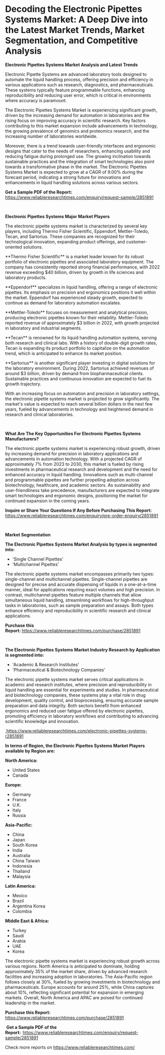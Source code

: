 <p><h1>Decoding the Electronic Pipettes Systems Market: A Deep Dive into the Latest Market Trends, Market Segmentation, and Competitive Analysis</h1></p><p><strong>Electronic Pipettes Systems Market Analysis and Latest Trends</strong></p>
<p><p>Electronic Pipette Systems are advanced laboratory tools designed to automate the liquid handling process, offering precision and efficiency in various applications such as research, diagnostics, and pharmaceuticals. These systems typically feature programmable functions, enhancing reproducibility and reducing user error, which is critical in environments where accuracy is paramount.</p><p>The Electronic Pipettes Systems Market is experiencing significant growth, driven by the increasing demand for automation in laboratories and the rising focus on improving accuracy in scientific research. Key factors contributing to this market expansion include advancements in technology, the growing prevalence of genomics and proteomics research, and the increasing number of laboratories worldwide.</p><p>Moreover, there is a trend towards user-friendly interfaces and ergonomic designs that cater to the needs of researchers, enhancing usability and reducing fatigue during prolonged use. The growing inclination towards sustainable practices and the integration of smart technologies also point towards a transformative phase in the market. The Electronic Pipettes Systems Market is expected to grow at a CAGR of 9.00% during the forecast period, indicating a strong future for innovations and enhancements in liquid handling solutions across various sectors.</p></p>
<p><strong>Get a Sample PDF of the Report:&nbsp;</strong> <a href="https://www.reliableresearchtimes.com/enquiry/request-sample/2851891?utm_campaign=2179&utm_medium=2&utm_source=Github&utm_content=ia&utm_term=11032025&utm_id=electronic-pipettes-systems">https://www.reliableresearchtimes.com/enquiry/request-sample/2851891</a></p>
<p>&nbsp;</p>
<p><strong>Electronic Pipettes Systems Major Market Players</strong></p>
<p><p>The electronic pipette systems market is characterized by several key players, including Thermo Fisher Scientific, Eppendorf, Mettler-Toledo, Tecan, and Sartorius. These companies are recognized for their technological innovation, expanding product offerings, and customer-oriented solutions.</p><p>**Thermo Fisher Scientific** is a market leader known for its robust portfolio of electronic pipettes and associated laboratory equipment. The company has consistently reported strong financial performance, with 2022 revenue exceeding $40 billion, driven by growth in life sciences and laboratory products.</p><p>**Eppendorf** specializes in liquid handling, offering a range of electronic pipettes. Its emphasis on precision and ergonomics positions it well within the market. Eppendorf has experienced steady growth, expected to continue as demand for laboratory automation escalates.</p><p>**Mettler-Toledo** focuses on measurement and analytical precision, producing electronic pipettes known for their reliability. Mettler-Toledo reported revenue of approximately $3 billion in 2022, with growth projected in laboratory and industrial segments.</p><p>**Tecan** is renowned for its liquid handling automation systems, serving both research and clinical labs. With a history of double-digit growth rates, Tecan is expanding its product portfolio to capitalize on the automation trend, which is anticipated to enhance its market position.</p><p>**Sartorius** is another significant player investing in digital solutions for the laboratory environment. During 2022, Sartorius achieved revenues of around $3 billion, driven by demand from biopharmaceutical clients. Sustainable practices and continuous innovation are expected to fuel its growth trajectory.</p><p>With an increasing focus on automation and precision in laboratory settings, the electronic pipette systems market is projected to grow significantly. The market's value is expected to reach several billion dollars in the next few years, fueled by advancements in technology and heightened demand in research and clinical laboratories.</p></p>
<p>&nbsp;</p>
<p><strong>What Are The Key Opportunities For Electronic Pipettes Systems Manufacturers?</strong></p>
<p><p>The electronic pipette systems market is experiencing robust growth, driven by increasing demand for precision in laboratory applications and advancements in automation technology. With a projected CAGR of approximately 7% from 2023 to 2030, this market is fueled by rising investments in pharmaceutical research and development and the need for enhanced accuracy in liquid handling. Innovations such as multi-channel and programmable pipettes are further propelling adoption across biotechnology, healthcare, and academic sectors. As sustainability and user-friendliness take precedence, manufacturers are expected to integrate smart technologies and ergonomic designs, positioning the market for continued expansion in the coming years.</p></p>
<p><strong>Inquire or Share Your Questions If Any Before Purchasing This Report:</strong> <a href="https://www.reliableresearchtimes.com/enquiry/pre-order-enquiry/2851891?utm_campaign=2179&utm_medium=2&utm_source=Github&utm_content=ia&utm_term=11032025&utm_id=electronic-pipettes-systems">https://www.reliableresearchtimes.com/enquiry/pre-order-enquiry/2851891</a></p>
<p>&nbsp;</p>
<p><strong>Market Segmentation</strong></p>
<p><strong>The Electronic Pipettes Systems Market Analysis by types is segmented into:</strong></p>
<p><ul><li>'Single Channel Pipettes'</li><li>'Multichannel Pipettes'</li></ul></p>
<p><p>The electronic pipette systems market encompasses primarily two types: single-channel and multichannel pipettes. Single-channel pipettes are designed for precise and accurate dispensing of liquids in a one-at-a-time manner, ideal for applications requiring exact volumes and high precision. In contrast, multichannel pipettes feature multiple channels that allow simultaneous liquid handling, streamlining workflows for high-throughput tasks in laboratories, such as sample preparation and assays. Both types enhance efficiency and reproducibility in scientific research and clinical applications.</p></p>
<p><strong>Purchase this Report:&nbsp;</strong><a href="https://www.reliableresearchtimes.com/purchase/2851891?utm_campaign=2179&utm_medium=2&utm_source=Github&utm_content=ia&utm_term=11032025&utm_id=electronic-pipettes-systems">https://www.reliableresearchtimes.com/purchase/2851891</a></p>
<p>&nbsp;</p>
<p><strong>The Electronic Pipettes Systems Market Industry Research by Application is segmented into:</strong></p>
<p><ul><li>'Academic & Research Institutes'</li><li>'Pharmaceutical & Biotechnology Companies'</li></ul></p>
<p><p>The electronic pipette systems market serves critical applications in academic and research institutes, where precision and reproducibility in liquid handling are essential for experiments and studies. In pharmaceutical and biotechnology companies, these systems play a vital role in drug development, quality control, and bioprocessing, ensuring accurate sample preparation and data integrity. Both sectors benefit from enhanced ergonomics and reduced user fatigue offered by electronic pipettes, promoting efficiency in laboratory workflows and contributing to advancing scientific knowledge and innovation.</p></p>
<p><a href="https://www.reliableresearchtimes.com/electronic-pipettes-systems-r2851891?utm_campaign=2179&utm_medium=2&utm_source=Github&utm_content=ia&utm_term=11032025&utm_id=electronic-pipettes-systems">&nbsp;https://www.reliableresearchtimes.com/electronic-pipettes-systems-r2851891</a></p>
<p><strong>In terms of Region, the Electronic Pipettes Systems Market Players available by Region are:</strong></p>
<p>
    <p> <strong> North America: </strong>
        <ul>
            <li>United States</li>
            <li>Canada</li>
        </ul>
        </p> 
    <p> <strong> Europe: </strong>
        <ul>
            <li>Germany</li>
            <li>France</li>
            <li>U.K.</li>
            <li>Italy</li>
            <li>Russia</li>
        </ul>
        </p> 
    <p> <strong> Asia-Pacific: </strong>
        <ul>
            <li>China</li>
            <li>Japan</li>
            <li>South Korea</li>
            <li>India</li>
            <li>Australia</li>
            <li>China Taiwan</li>
            <li>Indonesia</li>
            <li>Thailand</li>
            <li>Malaysia</li>
        </ul>
        </p> 
    <p> <strong> Latin America: </strong>
        <ul>
            <li>Mexico</li>
            <li>Brazil</li>
            <li>Argentina Korea</li>
            <li>Colombia</li>
        </ul>
        </p> 
    <p> <strong> Middle East & Africa: </strong>
        <ul>
            <li>Turkey</li>
            <li>Saudi</li>
            <li>Arabia</li>
            <li>UAE</li>
            <li>Korea</li>
        </ul>
    </p>
    </p>
<p><p>The electronic pipette systems market is experiencing robust growth across various regions. North America is anticipated to dominate, holding approximately 35% of the market share, driven by advanced research facilities and increasing adoption in laboratories. The Asia-Pacific region follows closely at 30%, fueled by growing investments in biotechnology and pharmaceuticals. Europe accounts for around 25%, while China captures about 10%, reflecting significant potential for expansion in emerging markets. Overall, North America and APAC are poised for continued leadership in the market.</p></p>
<p><strong>Purchase this Report: </strong><a href="https://www.reliableresearchtimes.com/purchase/2851891?utm_campaign=2179&utm_medium=2&utm_source=Github&utm_content=ia&utm_term=11032025&utm_id=electronic-pipettes-systems">https://www.reliableresearchtimes.com/purchase/2851891</a></p>
<p>&nbsp;<strong>Get a Sample PDF of the Report:&nbsp;&nbsp;</strong><a href="https://www.reliableresearchtimes.com/enquiry/request-sample/2851891?utm_campaign=2179&utm_medium=2&utm_source=Github&utm_content=ia&utm_term=11032025&utm_id=electronic-pipettes-systems">https://www.reliableresearchtimes.com/enquiry/request-sample/2851891</a></p>
<p><strong></strong></p>
<p>Check more reports on <a href="https://www.reliableresearchtimes.com/?utm_campaign=2179&utm_medium=2&utm_source=Github&utm_content=ia&utm_term=11032025&utm_id=electronic-pipettes-systems">https://www.reliableresearchtimes.com/</a></p>